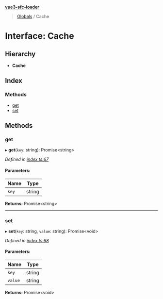**[vue3-sfc-loader](../README.md)**

> [Globals](../README.md) / Cache

# Interface: Cache

## Hierarchy

* **Cache**

## Index

### Methods

* [get](cache.md#get)
* [set](cache.md#set)

## Methods

### get

▸ **get**(`key`: string): Promise<string\>

*Defined in [index.ts:67](https://github.com/FranckFreiburger/vue3-sfc-loader/blob/bd3838c/src/index.ts#L67)*

#### Parameters:

Name | Type |
------ | ------ |
`key` | string |

**Returns:** Promise<string\>

___

### set

▸ **set**(`key`: string, `value`: string): Promise<void\>

*Defined in [index.ts:68](https://github.com/FranckFreiburger/vue3-sfc-loader/blob/bd3838c/src/index.ts#L68)*

#### Parameters:

Name | Type |
------ | ------ |
`key` | string |
`value` | string |

**Returns:** Promise<void\>
